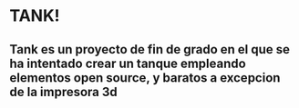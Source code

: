 # TANK!
## Tank es un proyecto de fin de grado en el que se ha intentado crear un tanque empleando elementos open source, y baratos a excepcion de la impresora 3d
